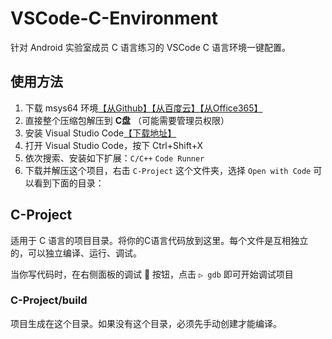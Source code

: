 # VSCode-C-Environment

针对 Android 实验室成员 C 语言练习的 VSCode C 语言环境一键配置。

## 使用方法

1. 下载 msys64 环境[【从Github】](https://github.com/android-nuc/VSCode-C-Environment/releases/download/1.0/Msys64-RT.zip)[【从百度云】](https://pan.baidu.com/s/1C0gi_RsI6OD9jGel8Tz7Vg)[【从Office365】]()
2. 直接整个压缩包解压到 **C盘** （可能需要管理员权限）
3. 安装 Visual Studio Code[【下载地址】](https://code.visualstudio.com/docs/?dv=win64user)
4. 打开 Visual Studio Code，按下 Ctrl+Shift+X
5. 依次搜索、安装如下扩展：`C/C++` `Code Runner`
6. 下载并解压这个项目，右击 `C-Project` 这个文件夹，选择 `Open with Code` 可以看到下面的目录：

## C-Project

适用于 C 语言的项目目录。将你的C语言代码放到这里。每个文件是互相独立的，可以独立编译、运行、调试。

当你写代码时，在右侧面板的调试 🐞 按钮，点击 `▷ gdb` 即可开始调试项目

### C-Project/build

项目生成在这个目录。如果没有这个目录，必须先手动创建才能编译。